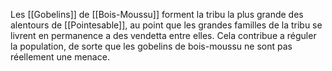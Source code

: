 Les [[Gobelins]] de [[Bois-Moussu]] forment la tribu la plus grande des alentours de [[Pointesable]], au point que les grandes familles de la tribu se livrent en permanence a des vendetta entre elles. Cela contribue a réguler la population, de sorte que les gobelins de bois-moussu ne sont pas réellement une menace.